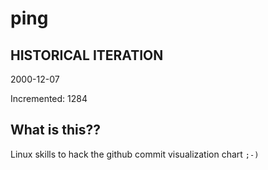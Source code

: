 # ping

## HISTORICAL ITERATION
2000-12-07

Incremented: 1284

## What is this?? 
Linux skills to hack the github commit visualization chart `;-)`
